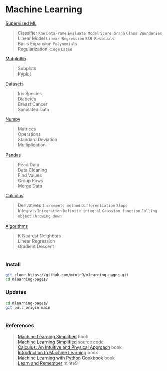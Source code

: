 # Machine Learning

[Supervised ML](./main/supervised-ml/)  
> Classifier  `Knn` `DataFrame` `Evaluate Model` `Score Graph` `Class Boundaries`  
> Linear Model  `Linear Regression` `SSR Residuals`  
> Basis Expansion  `Polynomials`  
> Regularization  `Ridge` `Lasso`  

[Matplotlib](./main/matplotlib/)  
> Subplots  
> Pyplot  

[Datasets](./main/datasets/)  
> Iris Species  
> Diabetes  
> Breast Cancer  
> Simulated Data  

[Numpy](./main/numpy/)  
> Matrices   
> Operations  
> Standard Deviation  
> Multiplication  

[Pandas](./main/pandas/)  
> Read Data  
> Data Cleaning  
> Find Values  
> Group Rows  
> Merge Data  

[Calculus](./main/calculus/)  
> Derivatives  `Increments method` `Differentiation` `Slope`  
> Integrals  `Integration` `Definite integral` `Gaussian function` `Falling object` `Throwing down`  

[Algorithms](./main/algorithms/)  
> K Nearest Neighbors   
> Linear Regression  
> Gradient Descent  

#

### Install

~~~sh
git clone https://github.com/minte9/mlearning-pages.git
cd mlearning-pages/
~~~

### Updates

~~~sh
cd mlearning-pages/
git pull origin main
~~~

#

### References
> [Machine Learning Simplified](https://www.amazon.com/gp/product/B0B216KMM4) book  
> [Machine Learning Simplified](https://code.themlsbook.com/index.html) source code  
> [Calculus: An Intuitive and Physical Approach](https://www.amazon.com/gp/product/B00CB2MK6C) book   
> [Introduction to Machine Learning](https://www.amazon.com/gp/product/B01M0LNE8C) book  
> [Machine Learning with Python Cookbook](https://www.amazon.com/gp/product/B07BC3LFKT) book  
> [Learn and Remember](https://www.minte9.com/mlearning) minte9  